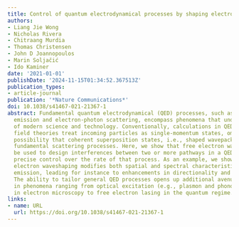 ```yaml
---
title: Control of quantum electrodynamical processes by shaping electron wavepackets
authors:
- Liang Jie Wong
- Nicholas Rivera
- Chitraang Murdia
- Thomas Christensen
- John D Joannopoulos
- Marin Soljačić
- Ido Kaminer
date: '2021-01-01'
publishDate: '2024-11-15T01:34:52.367513Z'
publication_types:
- article-journal
publication: '*Nature Communications*'
doi: 10.1038/s41467-021-21367-1
abstract: Fundamental quantum electrodynamical (QED) processes, such as spontaneous
  emission and electron-photon scattering, encompass phenomena that underlie much
  of modern science and technology. Conventionally, calculations in QED and other
  field theories treat incoming particles as single-momentum states, omitting the
  possibility that coherent superposition states, i.e., shaped wavepackets, can alter
  fundamental scattering processes. Here, we show that free electron waveshaping can
  be used to design interferences between two or more pathways in a QED process, enabling
  precise control over the rate of that process. As an example, we show that free
  electron waveshaping modifies both spatial and spectral characteristics of bremsstrahlung
  emission, leading for instance to enhancements in directionality and monochromaticity.
  The ability to tailor general QED processes opens up additional avenues of control
  in phenomena ranging from optical excitation (e.g., plasmon and phonon emission)
  in electron microscopy to free electron lasing in the quantum regime.
links:
- name: URL
  url: https://doi.org/10.1038/s41467-021-21367-1
---
```

